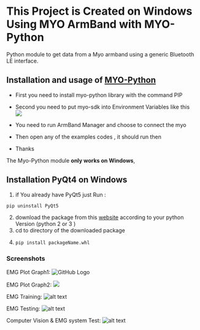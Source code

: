 # This Project is Created on Windows Using MYO ArmBand with MYO-Python
Python module to get data from a Myo armband using a generic Bluetooth LE interface.

## Installation and usage of [MYO-Python](https://github.com/NiklasRosenstein/myo-python)
-	First you need to install myo-python library with the command PIP
-	Second you need to put myo-sdk into Environment Variables like this  
![](https://github.com/hananabilabd/Computer-Vision-and-Neural-Machine-Interface-for-Upper-Limb-Prostheses/blob/master/screenshot/screenshot.png)

-	You need to run ArmBand Manager and choose to connect the myo 
-	Then open any of the examples codes , it should run then
-	Thanks 



The Myo-Python module **only works on Windows**, 

## Installation  PyQt4 on Windows 
1. if You already have PyQt5 just Run :
```python
pip uninstall PyQt5
```
2. download the package from this [website](https://www.lfd.uci.edu/~gohlke/pythonlibs/#pyqt4) according to your python Version (python 2 or 3 )
3. cd to directory of the downloaded package
4. ```python
   pip install packageName.whl
   ```

### Screenshots
EMG Plot Graph1:
![GitHub Logo](https://github.com/hananabilabd/Computer-Vision-and-Neural-Machine-Interface-for-Upper-Limb-Prostheses/blob/master/screenshots/1.PNG)

EMG Plot Graph2:
![](https://github.com/hananabilabd/Computer-Vision-and-Neural-Machine-Interface-for-Upper-Limb-Prostheses/blob/master/screenshots/2.PNG)

EMG Training:
![alt text](https://github.com/hananabilabd/Computer-Vision-and-Neural-Machine-Interface-for-Upper-Limb-Prostheses/blob/master/screenshots/3.PNG)

EMG Testing:
![alt text](https://github.com/hananabilabd/Computer-Vision-and-Neural-Machine-Interface-for-Upper-Limb-Prostheses/blob/master/screenshots/4.PNG)

Computer Vision & EMG system Test:
![alt text](https://github.com/hananabilabd/Computer-Vision-and-Neural-Machine-Interface-for-Upper-Limb-Prostheses/blob/master/screenshots/5.PNG)
